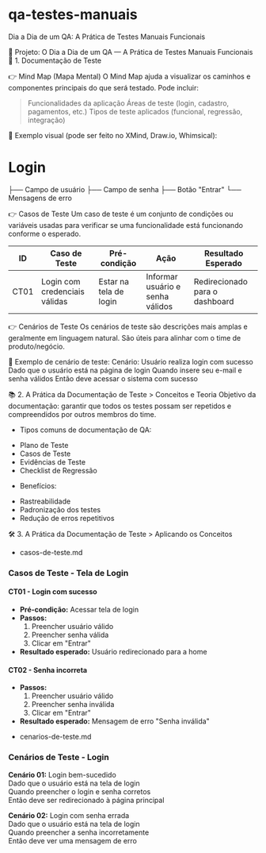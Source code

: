 # qa-testes-manuais
Dia a Dia de um QA: A Prática de Testes Manuais Funcionais

📌 Projeto: O Dia a Dia de um QA — A Prática de Testes Manuais Funcionais
🧠 1. Documentação de Teste
   
👉 Mind Map (Mapa Mental)
O Mind Map ajuda a visualizar os caminhos e componentes principais do que será testado. Pode incluir:

 > Funcionalidades da aplicação
 > Áreas de teste (login, cadastro, pagamentos, etc.)
 > Tipos de teste aplicados (funcional, regressão, integração)

📌 Exemplo visual (pode ser feito no XMind, Draw.io, Whimsical):
# Login
 ├── Campo de usuário
 ├── Campo de senha
 ├── Botão "Entrar"
 └── Mensagens de erro 

👉 Casos de Teste 
Um caso de teste é um conjunto de condições ou variáveis usadas para verificar se uma funcionalidade está funcionando conforme o esperado.

| ID   | Caso de Teste                 | Pré-condição           | Ação                             | Resultado Esperado             |
| ---- | ----------------------------- | ---------------------- | -------------------------------- | ------------------------------ |
| CT01 | Login com credenciais válidas | Estar na tela de login | Informar usuário e senha válidos | Redirecionado para o dashboard |

 👉 Cenários de Teste 
 Os cenários de teste são descrições mais amplas e geralmente em linguagem natural. São úteis para alinhar com o time de produto/negócio.

📄 Exemplo de cenário de teste:
Cenário: Usuário realiza login com sucesso
Dado que o usuário está na página de login
Quando insere seu e-mail e senha válidos
Então deve acessar o sistema com sucesso

📚 2. A Prática da Documentação de Teste > Conceitos e Teoria
Objetivo da documentação: garantir que todos os testes possam ser repetidos e compreendidos por outros membros do time.

* Tipos comuns de documentação de QA:
- Plano de Teste
- Casos de Teste
- Evidências de Teste
- Checklist de Regressão

* Benefícios:
- Rastreabilidade
- Padronização dos testes
- Redução de erros repetitivos

🛠️ 3. A Prática da Documentação de Teste > Aplicando os Conceitos

* casos-de-teste.md

### Casos de Teste - Tela de Login

#### CT01 - Login com sucesso
- **Pré-condição:** Acessar tela de login
- **Passos:**
  1. Preencher usuário válido
  2. Preencher senha válida
  3. Clicar em "Entrar"
- **Resultado esperado:** Usuário redirecionado para a home

#### CT02 - Senha incorreta
- **Passos:**
  1. Preencher usuário válido
  2. Preencher senha inválida
  3. Clicar em "Entrar"
- **Resultado esperado:** Mensagem de erro "Senha inválida"

* cenarios-de-teste.md

### Cenários de Teste - Login

**Cenário 01:** Login bem-sucedido  
Dado que o usuário está na tela de login  
Quando preencher o login e senha corretos  
Então deve ser redirecionado à página principal

**Cenário 02:** Login com senha errada  
Dado que o usuário está na tela de login  
Quando preencher a senha incorretamente  
Então deve ver uma mensagem de erro

